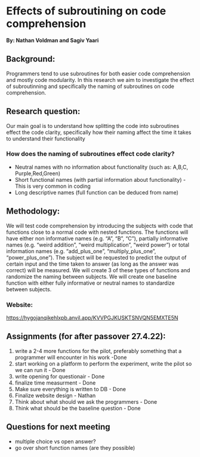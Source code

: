 # Effects of subroutining on code comprehension
**By: Nathan Voldman and Sagiv Yaari**
   
  ## Background:
  Programmers tend to use subroutines for both easier code comprehension and mostly code modularity. In this research we aim to investigate the effect of subroutinning and specifically the naming of subroutines on code comprehension.
    
## Research question:
Our main goal is to understand how splitting the code into subroutines effect the code clarity, specifically how their naming affect the time it takes to understand their functionality
### How does the naming of subroutines effect code clarity?
- Neutral names with no information about functionality (such as: A,B,C, Purple,Red,Green)
-  Short functional names (with partial information about functionality) - This is very common in coding
-  Long descriptive names (full function can be deduced from name)
    

##  Methodology:
  
We will test code comprehension by introducing the subjects with code that functions close to a normal code with nested functions. The functions will have either non informative names (e.g. “A”, “B”, “C”), partially informative names (e.g. “weird addition”, “weird multiplication”, “weird power”) or total information names (e.g. “add_plus_one”, “multiply_plus_one”, “power_plus_one”). The subject will be requested to predict the output of certain input and the time taken to answer (as long as the answer was correct) will be measured. We will create 3 of these types of functions and randomize the naming between subjects. We will create one baseline function with either fully informative or neutral names to standardize between subjects.

###  Website:
https://hygojanqikehlxpb.anvil.app/KVVPGJKUSKTSNVQN5EMXTE5N

##  Assignments (for after passover 27.4.22):

1. write a 2-4 more functions for the pilot, preferably something that a programmer will encounter in his work -Done
2. start working on a platform to perform the experiment, write the pilot so we can run it - Done
3. write opening for questionair - Done
4. finalize time measurment - Done
5. Make sure everything is written to DB - Done
6. Finalize website design - Nathan
7. Think about what should we ask the programmers - Done
8. Think what should be the baseline question - Done

## Questions for next meeting

- multiple choice vs open answer?
- go over short function names (are they possible)


